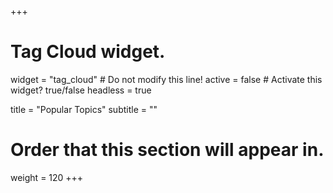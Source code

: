 +++
# Tag Cloud widget.
widget = "tag_cloud"  # Do not modify this line!
active = false  # Activate this widget? true/false
headless = true

title = "Popular Topics"
subtitle = ""

# Order that this section will appear in.
weight = 120
+++

